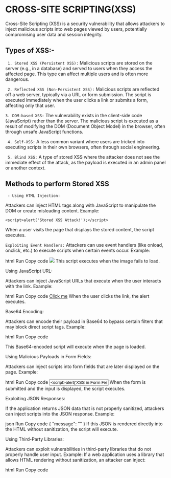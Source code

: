 # CROSS-SITE SCRIPTING(XSS)

Cross-Site Scripting (XSS) is a security vulnerability that allows attackers to inject malicious scripts into web pages viewed by users, potentially compromising user data and session integrity.

## Types of XSS:-

` 1. Stored XSS (Persistent XSS):`
Malicious scripts are stored on the server (e.g., in a database) and served to users when they access the affected page. This type can affect multiple users and is often more dangerous.

` 2. Reflected XSS (Non-Persistent XSS):`
Malicious scripts are reflected off a web server, typically via a URL or form submission. The script is executed immediately when the user clicks a link or submits a form, affecting only that user.

`3. DOM-based XSS:`
The vulnerability exists in the client-side code (JavaScript) rather than the server. The malicious script is executed as a result of modifying the DOM (Document Object Model) in the browser, often through unsafe JavaScript functions.

` 4. Self-XSS:`
A less common variant where users are tricked into executing scripts in their own browsers, often through social engineering.

` 5. Blind XSS:`
A type of stored XSS where the attacker does not see the immediate effect of the attack, as the payload is executed in an admin panel or another context.


## Methods to perform Stored XSS
` - Using HTML Injection:`

Attackers can inject HTML tags along with JavaScript to manipulate the DOM or create misleading content.
Example:
```text
<script>alert('Stored XSS Attack!');</script>
```
When a user visits the page that displays the stored content, the script executes.

`Exploiting Event Handlers:`
Attackers can use event handlers (like onload, onclick, etc.) to execute scripts when certain events occur.
Example:

html
Run
Copy code
<img src="invalid.jpg" onerror="alert('XSS via Event Handler!');">
This script executes when the image fails to load.

Using JavaScript URL:

Attackers can inject JavaScript URLs that execute when the user interacts with the link.
Example:

html
Run
Copy code
<a href="javascript:alert('XSS via JavaScript URL!')">Click me</a>
When the user clicks the link, the alert executes.

Base64 Encoding:

Attackers can encode their payload in Base64 to bypass certain filters that may block direct script tags.
Example:

html
Run
Copy code
<script src="data:text/javascript;base64,YWxlcnQoJ1hTUyBhdHRhY2snKTs="></script>
This Base64-encoded script will execute when the page is loaded.

Using Malicious Payloads in Form Fields:

Attackers can inject scripts into form fields that are later displayed on the page.
Example:

html
Run
Copy code
<input type="text" value="<script>alert('XSS in Form Field!');</script>">
When the form is submitted and the input is displayed, the script executes.

Exploiting JSON Responses:

If the application returns JSON data that is not properly sanitized, attackers can inject scripts into the JSON response.
Example:

json
Run
Copy code
{
    "message": "<script>alert('XSS in JSON!');</script>"
}
If this JSON is rendered directly into the HTML without sanitization, the script will execute.

Using Third-Party Libraries:

Attackers can exploit vulnerabilities in third-party libraries that do not properly handle user input.
Example: If a web application uses a library that allows HTML rendering without sanitization, an attacker can inject:

html
Run
Copy code
<div><script>alert('XSS via Library!');</script></div>
